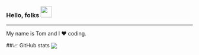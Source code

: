 ### Hello, folks <img src="https://raw.githubusercontent.com/MartinHeinz/MartinHeinz/master/wave.gif" width="30px">
---
My name is Tom and I :heart: coding.


##:chart_with_upwards_trend: GitHub stats
<img align="center" src="https://github-readme-stats.vercel.app/api/?username=Tom2rec&theme=dark&show_icons=true" />

